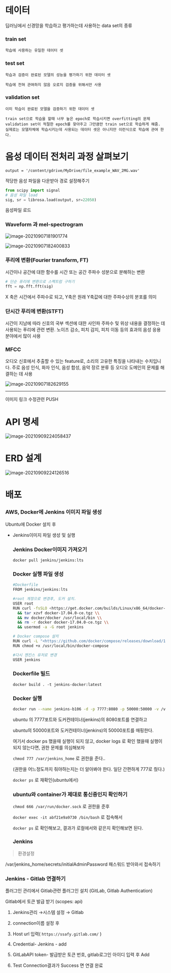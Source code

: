 #  데이터

딥러닝에서 신경망을 학습하고 평가하는데 사용하는 data set의 종류



### train set

`학습에 사용하는 유일한 데이터 셋`

### test set

`학습과 검증이 완료된 모델의 성능을 평가하기 위한 데이터 셋`

`학습에 전혀 관여하지 않음 오로지 검증을 위해서만 사용 `

### validation set

`이미 학습이 완료된 모델을 검증하기 위한 데이터 셋`

```
train set으로 학습을 할때 너무 높은 epoch로 학습시키면 overfitting의 문제
validation set이 적절한 epoch를 찾아주고 그만큼만 train set으로 학습하게 해줌. 실제로는 모델자체에 학습시키는데 사용되는 데이터 셋은 아니지만 이런식으로 학습에 관여 한다.
```



# 음성 데이터 전처리 과정 살펴보기

`output = '/content/gdrive/MyDrive/file_example_WAV_2MG.wav'`

적당한 음성 파일을 다운받아 경로 설정해주기

```python
from scipy import signal
# 음성 파일 load
sig, sr = librosa.load(output, sr=22050)
```

음성파일 로드

### Waveform 과 mel-spectrogram

![image-20210907181901774](readme.assets/image-20210907181901774.png)



![image-20210907182400833](readme.assets/image-20210907182400833.png)

### **푸리에 변환**(**Fourier transform**, FT)

시간이나 공간에 대한 함수를 시간 또는 공간 주파수 성분으로 분해하는 변환

```python
# 단순 퓨리에 변환으로 스펙트럼 구하기
fft = np.fft.fft(sig)
```

X 축은 시간에서 주파수로 되고, Y축은 원래 Y축값에 대한 주파수상의 분포를 의미

### 단시간 푸리에 변환(**STFT**)

시간이 지남에 따라 신호의 국부 섹션에 대한 사인파 주파수 및 위상 내용을 결정하는 데 사용되는 푸리에 관련 변환. 노이즈 감소, 피치 감지, 피치 이동 등의 효과의 음성 응용 분야에서 많이 사용

### MFCC 

오디오 신호에서 추출할 수 있는 feature로, 소리의 고유한 특징을 나타내는 수치입니다. 주로 음성 인식, 화자 인식, 음성 합성, 음악 장르 분류 등 오디오 도메인의 문제를 해결하는 데 사용

![image-20210907182629155](readme.assets/image-20210907182629155.png)



---

이미지 링크 수정관련 PUSH



# API 명세

![image-20210909224058437](SUB02_readme.assets/image-20210909224058437.png)

# ERD 설계

![image-20210909224126516](SUB02_readme.assets/image-20210909224126516.png)

# 배포

### AWS, Docker에 Jenkins 이미지 파일 생성

Ubuntu에 Docker 설치 후

- Jenkins이미지 파일 생성 및 실행

  ### Jenkins Docker이미지 가져오기

  `docker pull jenkins/jenkins:lts`

  ### Docker 실행 파일 생성

  ```bash
  #Dockerfile
  FROM jenkins/jenkins:lts
  
  #root 계정으로 변경후, 도커 설치. 
  USER root
  RUN curl -fsSLO <https://get.docker.com/builds/Linux/x86_64/docker-17.04.0-ce.tgz> \\
    && tar xzvf docker-17.04.0-ce.tgz \\
    && mv docker/docker /usr/local/bin \\
    && rm -r docker docker-17.04.0-ce.tgz \\
    && usermod -a -G root jenkins
  
  # Docker compose 설치
  RUN curl -L "<https://github.com/docker/compose/releases/download/1.29.2/docker-compose-$>(uname -s)-$(uname -m)" -o /usr/local/bin/docker-compose
  RUN chmod +x /usr/local/bin/docker-compose
  
  #다시 젠킨스 유저로 변경
  USER jenkins
  ```

  ### Dockerfile 빌드

  `docker build . -t jenkins-docker:latest`

  ### Docker 실행

  ```bash
  docker run --name jenkins-b106 -d -p 7777:8080 -p 50000:50000 -v /var/run/docker.sock:/var/run/docker.sock -v /var/jenkins_home:/var/jenkins_home jenkins-docker:latest
  ```

  ubuntu 의 7777포트와 도커컨테이너(jenkins)의 8080포트를 연결하고

  ubuntu의 50000포트와 도커컨테이너(jenkins)의 50000포트를 매핑한다.

  여기서 docker ps 했을때 실행이 되지 않고, docker logs <container id>로 확인 했을때 실행이 되지 않는다면, 권한 문제를 의심해보자

  `chmod 777 /var/jenkins_home` 로 권한을 준다..

  (권한을 어느정도까지 줘야하는지는 더 알아봐야 한다. 일단 간편하게 777로 줬다.)

  `docker ps` 로 재확인(ubuntu에서)

  ### ubuntu와 container가 제대로 통신중인지 확인하기

  `chmod 666 /var/run/docker.sock`  로 권한을 준후

  `docker exec -it abf21e9a9730 /bin/bash` 로 접속해서

  `docker ps` 로 확인해보고, 결과가 로컬에서와 같은지 확인해보면 된다.
  



	### Jenkins

> 환경설정

/var/jenkins_home/secrets/initialAdminPassword 패스워드 받아와서 접속하기

### Jenkins - Gitlab 연결하기

플러그인 관리에서 Gitlab관련 플러그인 설치 (GitLab, Gitlab Authentication)

Gitlab에서 토큰 발급 받기 (scopes: api)

1. Jenkins관리 →시스템 설정 → Gitlab

2. connection이름 설정 후

3. Host url 입력( `https://ssafy.gitlab.com/` )

4. Credential- Jenkins - add

5. GitLabAPI token- 발급받은 토큰 번호, gitlab로그인 아이디 입력 후 Add

6. Test Connection결과가 Success 면 연결 완료

   







